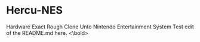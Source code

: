 # Hercu-NES
Hardware Exact Rough Clone Unto Nintendo Entertainment System
<bold> Test edit of the README.md here. <\bold>
